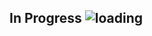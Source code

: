 ## In Progress ![loading](https://upload.wikimedia.org/wikipedia/commons/b/b9/Youtube_loading_symbol_1_(wobbly).gif)
